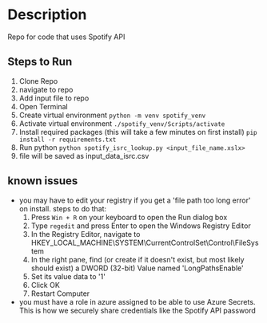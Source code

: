 # Description
Repo for code that uses Spotify API

## Steps to Run
1) Clone Repo
2) navigate to repo
3) Add input file to repo
4) Open Terminal
5) Create virtual environment
   `python -m venv spotify_venv`
6) Activate virtual environment
   `./spotify_venv/Scripts/activate`
7) Install required packages (this will take a few minutes on first install)
    `pip install -r requirements.txt`
8) Run python
    `python spotify_isrc_lookup.py <input_file_name.xslx>`
9) file will be saved as input_data_isrc.csv

## known issues
- you may have to edit your registry if you get a 'file path too long error' on install. steps to do that:
  1) Press `Win + R` on your keyboard to open the Run dialog box
  2) Type `regedit` and press Enter to open the Windows Registry Editor
  3) In the Registry Editor, navigate to HKEY_LOCAL_MACHINE\SYSTEM\CurrentControlSet\Control\FileSystem
  4) In the right pane, find (or create if it doesn't exist, but most likely should exist) a DWORD (32-bit) Value named 'LongPathsEnable'
  5) Set its value data to '1'
  6) Click OK
  7) Restart Computer
- you must have a role in azure assigned to be able to use Azure Secrets. This is how we securely share credentials like the Spotify API password

